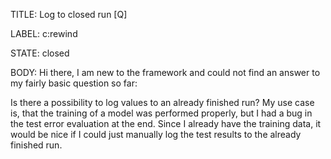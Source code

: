 TITLE:
Log to closed run [Q]

LABEL:
c:rewind

STATE:
closed

BODY:
Hi there,
I am new to the framework and could not find an answer to my fairly basic question so far:

Is there a possibility to log values to an already finished run? My use case is, that the training of a model was performed properly, but I had a bug in the test error evaluation at the end. Since I already have the training data, it would be nice if I could just manually log the test results to the already finished run.


